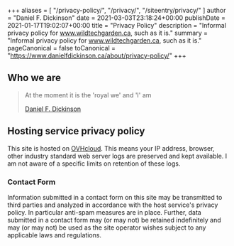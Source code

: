 +++
aliases = [
	"/privacy-policy/",
	"/privacy/",
	"/siteentry/privacy/"
]
author = "Daniel F. Dickinson"
date = 2021-03-03T23:18:24+00:00
publishDate = 2021-01-17T19:02:07+00:00
title = "Privacy Policy"
description = "Informal privacy policy for www.wildtechgarden.ca, such as it is."
summary = "Informal privacy policy for www.wildtechgarden.ca, such as it is."
pageCanonical = false
toCanonical = "https://www.danielfdickinson.ca/about/privacy-policy/"
+++

## Who we are

>At the moment it is the 'royal we' and 'I' am
>
>[Daniel F. Dickinson](https://www.danielfdickinson.ca/about/)

## Hosting service privacy policy

This site is hosted on [OVHcloud](https://www.ovhcloud.com/en-ca/). This means your
IP address, browser, other industry standard web server logs are preserved and
kept available. I am not aware of a specific limits on retention of these logs.

### Contact Form

Information submitted in a contact form on this site may be transmitted to third
parties and analyzed in accordance with the host service's privacy policy. In
particular anti-spam measures are in place. Further, data submitted in a contact
form may (or may not) be retained indefinitely and may (or may not) be used as
the site operator wishes subject to any applicable laws and regulations.
